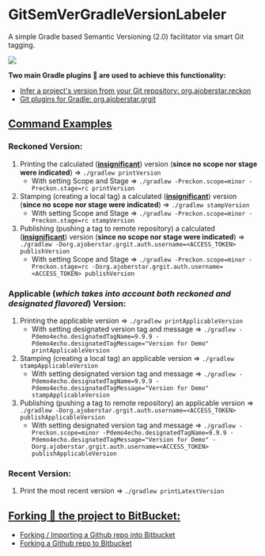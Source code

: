 # GitSemVerGradleVersionLabeler
A simple Gradle based Semantic Versioning (2.0) facilitator via smart Git tagging.<BR/>

![](https://www.google.com/url?sa=i&url=https%3A%2F%2Fblog.gopheracademy.com%2Fadvent-2015%2Fsemver%2F&psig=AOvVaw1-Y4JZ4DLGUJ4SoKrEnmM5&ust=1587893098935000&source=images&cd=vfe&ved=0CAIQjRxqFwoTCKjViv2gg-kCFQAAAAAdAAAAABAG)

__Two main Gradle plugins :electric_plug: are used to achieve this functionality:__
- [Infer a project's version from your Git repository: org.ajoberstar.reckon](https://plugins.gradle.org/plugin/org.ajoberstar.reckon)
- [Git plugins for Gradle: org.ajoberstar.grgit](https://plugins.gradle.org/plugin/org.ajoberstar.grgit)

## <INS>Command Examples</INS>

### Reckoned Version:

1. Printing the calculated (<INS>**insignificant**</INS>) version (__since no scope nor stage were indicated__) => `./gradlew printVersion`
 	- With setting Scope and Stage => `./gradlew -Preckon.scope=minor -Preckon.stage=rc printVersion`
2. Stamping (creating a local tag) a calculated (<INS>**insignificant**</INS>) version (__since no scope nor stage were indicated__) => `./gradlew stampVersion`
	- With setting Scope and Stage => `./gradlew -Preckon.scope=minor -Preckon.stage=rc stampVersion`
3. Publishing (pushing a tag to remote repository) a calculated (<INS>**insignificant**</INS>) version (__since no scope nor stage were indicated__) => `./gradlew -Dorg.ajoberstar.grgit.auth.username=<ACCESS_TOKEN> publishVersion`
	- With setting Scope and Stage => `./gradlew -Preckon.scope=minor -Preckon.stage=rc -Dorg.ajoberstar.grgit.auth.username=<ACCESS_TOKEN> publishVersion`

### Applicable (*which takes into account both reckoned and designated flavored*) Version:

1. Printing the applicable version => `./gradlew printApplicableVersion`
 	- With setting designated version tag and message => `./gradlew -Pdemo4echo.designatedTagName=9.9.9 -Pdemo4echo.designatedTagMessage="Version for Demo" printApplicableVersion`
2. Stamping (creating a local tag) an applicable version => `./gradlew stampApplicableVersion`
	- With setting designated version tag and message => `./gradlew -Pdemo4echo.designatedTagName=9.9.9 -Pdemo4echo.designatedTagMessage="Version for Demo" stampApplicableVersion`
3. Publishing (pushing a tag to remote repository) an applicable version => `./gradlew -Dorg.ajoberstar.grgit.auth.username=<ACCESS_TOKEN> publishApplicableVersion`
	- With setting designated version tag and message => `./gradlew -Preckon.scope=minor -Pdemo4echo.designatedTagName=9.9.9 -Pdemo4echo.designatedTagMessage="Version for Demo" -Dorg.ajoberstar.grgit.auth.username=<ACCESS_TOKEN> publishApplicableVersion`

### Recent Version:

1. Print the most recent version => `./gradlew printLatestVersion`

## <INS>Forking :fork_and_knife: the project to BitBucket:</INS>
- [Forking / Importing a Github repo into Bitbucket](https://medium.com/faun/forking-importing-a-github-repo-into-bitbucket-a8a2adb1ec16)
- [Forking a Github repo to Bitbucket](https://gist.github.com/sangeeths/9467061)
